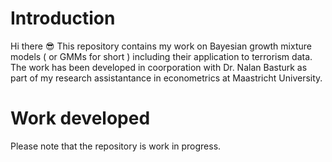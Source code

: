 # Introduction
Hi there :sunglasses: This repository contains my work on Bayesian growth mixture models ( or GMMs for short ) including their application to terrorism data. The work has been developed in coorporation with Dr. Nalan Basturk as part of my research assistantance in econometrics at Maastricht University.

# Work developed
Please note that the repository is work in progress.


